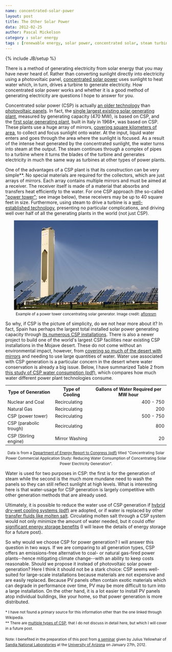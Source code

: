 ```yaml
---
name: concentrated-solar-power
layout: post
title: The Other Solar Power
data: 2012-02-25
author: Pascal Mickelson
category : solar energy
tags : [renewable energy, solar power, concentrated solar, steam turbine, generation]
---
```

{% include JB/setup %}

There is a method of generating electricity from solar energy that you may have never heard of.  Rather than converting sunlight directly into electricity using a photovoltaic panel, [concentrated solar power][CSP] uses sunlight to heat water which, in turn, drives a turbine to generate electricity.  How concentrated solar power works and whether it is a good method of generating electricity are questions I hope to answer for you.

Concentrated solar power (CSP) is actually [an older technology][oldertechref] than [photovoltaic panels][PVsolar].  In fact, the [single largest existing solar generating plant][largestsolar], measured by generating capacity (470 MW), is based on CSP, and the [first solar generating plant][firstsolar], built in Italy in 1968\*, was based on CSP.  These plants use a huge array of mirrors, [covering square kilometers of area][howbig], to collect and focus sunlight onto water.  At the input, liquid water enters and goes through the area where the sunlight is focused.  As a result of the intense heat generated by the concentrated sunlight, the water turns into steam at the output.  The steam continues through a complex of pipes to a turbine where it turns the blades of the turbine and generates electricity in much the same way as turbines at other types of power plants.

One of the advantages of a CSP plant is that its construction can be very simple\*\*.  No special materials are required for the collectors, which are just arrays of mirrors.  Each array contains multiple mirrors and must be aimed at a receiver.  The receiver itself is made of a material that absorbs and transfers heat efficiently to the water.  For one CSP approach (the so-called ["power tower"][CSPtypes]; see image below), these receivers may be up to 40 square feet in size.  Furthermore, using steam to drive a turbine is a [well-established technology][steamturbinegeneration], presenting no particular complications, and driving well over half of all the generating plants in the world (not just CSP).

<div align="center">
<img src="/images/PS10_solar_power_tower.jpg" alt="Power tower"><br>
<small>Example of a power tower concentrating solar generator. Image credit: <a href="http://www.flickr.com/people/74424373@N00">afloresm</a></small>
</div>

So why, if CSP is the picture of simplicity, do we not hear more about it? In fact, Spain has perhaps the largest total installed solar power generating capacity through [its numerous CSP installations][SpainCSP].  There is also a newer project to build one of the world's largest CSP facilities near existing CSP installations in the Mojave desert.  These do not come without an environmental impact, however, from [covering so much of the desert with mirrors][latimesarticle] and needing to use large quantities of water.  Water use associated with CSP generation is a particular concern in the desert where water conservation is already a big issue.  Below, I have summarized Table 2 from [this study of CSP water consumption (pdf)][doeCSPstudy], which compares how much water different power plant technologies consume.

<div align="center">
<table width="100%" align="center" cellpadding="4">
<tr><th>Type of Generation</th><th>Type of Cooling</th><th>Gallons of Water Required per MW hour</th></tr>
<tr><td>Nuclear and Coal</td><td>Recirculating</td><td align="right">400 - 750</td></tr>
<tr><td>Natural Gas</td><td>Recirculating</td><td align="right">200</td></tr>
<tr><td>CSP (power tower)</td><td>Recirculating</td><td align="right">500 - 750</td></tr>
<tr><td>CSP (parabolic trough)</td><td>Recirculating</td><td align="right">800</td></tr>
<tr><td>CSP (Stirling engine)</td><td>Mirror Washing</td><td align="right">20</td></tr>
</table>
<small>Data is from a <a href="http://www1.eere.energy.gov/solar/pdfs/csp_water_study.pdf">Department of Energy Report to Congress (pdf)</a> titled "Concentrating Solar Power Commercial Application Study: Reducing Water Consumption of Concentrating Solar Power Electricity Generation".</small>
<br>
</div>

Water is used for two purposes in CSP:  the first is for the generation of steam while the second is the much more mundane need to wash the panels so they can still reflect sunlight at high levels. What is interesting here is that water-usage for CSP generation is largely competitive with other generation methods that are already used.

Ultimately, it is possible to reduce the water use of CSP generation if [hybrid dry-wet cooling systems (pdf)][hybridcooling] are adopted, or if water is replaced by other [transfer fluids like molten salt][moltensalt]. Circulating molten salt through a CSP system would not only minimize the amount of water needed, but it could offer [significant energy storage benefits][moltensaltstorage] (I will leave the details of energy storage for a future post).

So why would we choose CSP for power generation?  I will answer this question in two ways.  If we are comparing to all generation types, CSP offers an emissions-free alternative to coal- or natural gas-fired power plants--hence mitigating climate change--with an ability to keep costs reasonable.  Should we propose it instead of photovoltaic solar power generation? Here I think it should not be a stark choice: CSP seems well-suited for large-scale installations because materials are not expensive and are easily replaced.  Because PV panels often contain exotic materials which can degrade in performance over time, PV may be more difficult to turn into a large installation.  On the other hand, it is a lot easier to install PV panels atop individual buildings, like your home, so that power generation is more distributed.

[CSP]: http://www.nrel.gov/learning/re_csp.html
[oldertechref]: http://en.wikipedia.org/wiki/Concentrated_solar_power
[PVsolar]: http://science.nasa.gov/science-news/science-at-nasa/2002/solarcells/
[largestsolar]: http://www.nrel.gov/csp/solarpaces/project_detail.cfm/projectID=43
[largestCSP]: http://www.nrel.gov/csp/solarpaces/operational.cfm
[firstsolar]: http://en.wikipedia.org/wiki/Concentrating_solar_power
[howbig]: http://www.nrel.gov/csp/troughnet/power_plant_data.html
[CSPtypes]: http://www.nrel.gov/learning/re_csp.html
[steamturbinegeneration]: http://www.mpoweruk.com/steam_turbines.htm
[SpainCSP]: http://www.nrel.gov/csp/solarpaces/by_country_detail.cfm/country=ES
[latimesarticle]: http://articles.latimes.com/2012/feb/05/local/la-me-solar-desert-20120205
[doeCSPstudy]: http://www1.eere.energy.gov/solar/pdfs/csp_water_study.pdf
[hybridcooling]: http://www.nrel.gov/csp/troughnet/pdfs/40026.pdf
[moltensalt]: http://www.nrel.gov/csp/troughnet/thermal_energy_storage.html#heat
[moltensaltstorage]: http://www.nrel.gov/csp/troughnet/thermal_energy_storage.html#systems


<small>* I have not found a primary source for this information other than the one linked through Wikipedia.<br>
** There are <a href="http://www.nrel.gov/learning/re_csp.html">multiple types of CSP</a>, that I do not discuss in detail here, but which I will cover in a future post.<br><br>
Note: I benefited in the preparation of this post from <a href="http://www2.engr.arizona.edu/calendar/event_view.php?eid=415&instance=2012-1-27">a seminar</a> given by Julius Yellowhair of <a href="http://sandia.gov/">Sandia National Laboratories</a> at the <a href="http://www.arizona.edu/">University of Arizona</a> on January 27th, 2012.
</small>